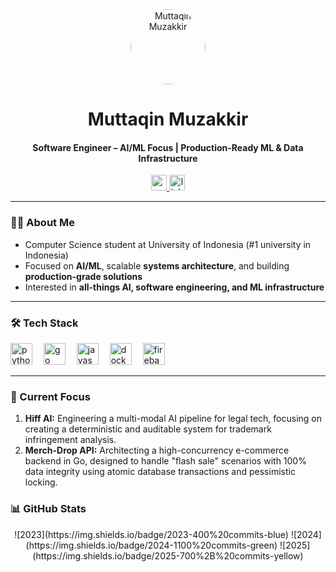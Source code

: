 <div align="center">
  <a href="https://muttaqinmuzakkir.vercel.app/">
    <img src="https://avatars.githubusercontent.com/u/104199924?v=4" width="120" height="120" style="border-radius: 50%;" alt="Muttaqin Muzakkir" />
  </a>
  <h1 align="center">Muttaqin Muzakkir</h1>
  <h4 align="center">Software Engineer – AI/ML Focus | Production-Ready ML & Data Infrastructure</h4>
</div>

<div align="center">
  <a href="https://muttaqinmuzakkir.vercel.app/">
    <img src="https://img.shields.io/badge/Portfolio-Vercel-black?style=for-the-badge&logo=vercel" height="25" alt="portfolio" />
  </a>
  <a href="https://www.linkedin.com/in/muttaqin-muzakkir-01aba9280">
    <img src="https://img.shields.io/badge/LinkedIn-0077B5?style=for-the-badge&logo=linkedin&logoColor=white" height="25" alt="linkedin" />
  </a>
</div>

---

<h3>👨‍💻 About Me</h3>

* Computer Science student at University of Indonesia (#1 university in Indonesia) 
* Focused on **AI/ML**, scalable **systems architecture**, and building **production-grade solutions**
* Interested in **all-things AI, software engineering, and ML infrastructure**

---

<h3>🛠 Tech Stack</h3>

<div>
  <img src="https://cdn.jsdelivr.net/gh/devicons/devicon/icons/python/python-original.svg" height="35" alt="python" />
  <img width="10" />
  <img src="https://cdn.jsdelivr.net/gh/devicons/devicon/icons/go/go-original-wordmark.svg" height="35" alt="go" />
  <img width="10" />
  <img src="https://cdn.jsdelivr.net/gh/devicons/devicon/icons/javascript/javascript-original.svg" height="35" alt="javascript" />
  <img width="10" />
  <img src="https://cdn.jsdelivr.net/gh/devicons/devicon/icons/docker/docker-plain-wordmark.svg" height="35" alt="docker" />
  <img width="10" />
  <img src="https://cdn.jsdelivr.net/gh/devicons/devicon/icons/firebase/firebase-plain-wordmark.svg" height="35" alt="firebase" />
</div>

---

<h3 align="left">🔭 Current Focus</h3>
<p align="left">
<ol>
  <li><strong>Hiff AI:</strong> Engineering a multi-modal AI pipeline for legal tech, focusing on creating a deterministic and auditable system for trademark infringement analysis.</li>
  <li><strong>Merch-Drop API:</strong> Architecting a high-concurrency e-commerce backend in Go, designed to handle "flash sale" scenarios with 100% data integrity using atomic database transactions and pessimistic locking.</li>
</ol>
</p>


<h3>📊 GitHub Stats</h3>

<div align="center">
![2023](https://img.shields.io/badge/2023-400%20commits-blue)
![2024](https://img.shields.io/badge/2024-1100%20commits-green)
![2025](https://img.shields.io/badge/2025-700%2B%20commits-yellow)  
</div>
